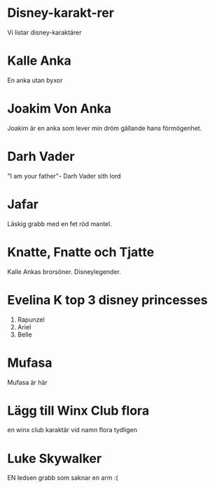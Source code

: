 # Disney-karakt-rer
Vi listar disney-karaktärer

# Kalle Anka

En anka utan byxor

# Joakim Von Anka

Joakim är en anka som lever min dröm gällande hans förmögenhet.

# Darh Vader

"I am your father"- Darh Vader sith lord

# Jafar
Läskig grabb med en fet röd mantel.

# Knatte, Fnatte och Tjatte 

Kalle Ankas brorsöner. Disneylegender. 

# Evelina K top 3 disney princesses

1. Rapunzel
2. Ariel
3. Belle

# Mufasa

Mufasa är här

# Lägg till Winx Club flora

en winx club karaktär vid namn flora tydligen

# Luke Skywalker

EN ledsen grabb som saknar en arm :(